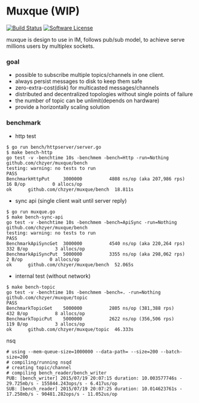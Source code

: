 # Muxque (WIP)

[![Build Status](https://travis-ci.org/chzyer/muxque.svg?branch=master)](https://travis-ci.org/chzyer/muxque)
[![Software License](https://img.shields.io/badge/license-MIT-brightgreen.svg)](LICENSE.md)

muxque is design to use in IM, follows pub/sub model, to achieve serve millions users by multiplex sockets.

### goal
* possible to subscribe multiple topics/channels in one client.
* always persist messages to disk to keep them safe
* zero-extra-cost(disk) for multicasted messages/channels
* distributed and decentralized topologies without single points of failure
* the number of topic can be unlimit(depends on hardware)
* provide a horizontally scaling solution

### benchmark

* http test
```
$ go run bench/httpserver/server.go
$ make bench-http
go test -v -benchtime 10s -benchmem -bench=Http -run=Nothing github.com/chzyer/muxque/bench
testing: warning: no tests to run
PASS
BenchmarkHttpPut	 3000000	      4808 ns/op (aka 207,986 rps)	      16 B/op	       0 allocs/op
ok  	github.com/chzyer/muxque/bench	18.811s
```

* sync api (single client wait until server reply)
```
$ go run muxque.go
$ make bench-sync-api
go test -v -benchtime 10s -benchmem -bench=ApiSync -run=Nothing github.com/chzyer/muxque/bench
testing: warning: no tests to run
PASS
BenchmarkApiSyncGet	 3000000	      4540 ns/op (aka 220,264 rps)	     332 B/op	       3 allocs/op
BenchmarkApiSyncPut	 5000000	      3355 ns/op (aka 298,062 rps)	       2 B/op	       0 allocs/op
ok  	github.com/chzyer/muxque/bench	52.065s
```

* internal test (without network)
```
$ make bench-topic
go test -v -benchtime 10s -benchmem -bench=. -run=Nothing github.com/chzyer/muxque/topic
PASS
BenchmarkTopicGet	 5000000	      2805 ns/op (381,388 rps)	     432 B/op	       8 allocs/op
BenchmarkTopicPut	 5000000	      2622 ns/op (356,506 rps)	     119 B/op	       3 allocs/op
ok  	github.com/chzyer/muxque/topic	46.333s
```

nsq
```
# using --mem-queue-size=1000000 --data-path= --size=200 --batch-size=200
# compiling/running nsqd
# creating topic/channel
# compiling bench_reader/bench_writer
PUB: [bench_writer] 2015/07/19 20:07:15 duration: 10.003577746s - 29.725mb/s - 155844.243ops/s - 6.417us/op
SUB: [bench_reader] 2015/07/19 20:07:25 duration: 10.014623761s - 17.258mb/s - 90481.282ops/s - 11.052us/op
```
